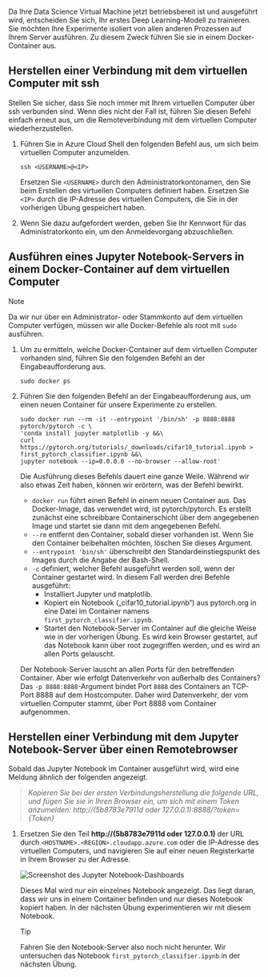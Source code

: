 Da Ihre Data Science Virtual Machine jetzt betriebsbereit ist und ausgeführt wird, entscheiden Sie sich, Ihr erstes Deep Learning-Modell zu trainieren. Sie möchten Ihre Experimente isoliert von allen anderen Prozessen auf Ihrem Server ausführen. Zu diesem Zweck führen Sie sie in einem Docker-Container aus.

## <a name="connect-to-the-vm-with-ssh"></a>Herstellen einer Verbindung mit dem virtuellen Computer mit ssh

Stellen Sie sicher, dass Sie noch immer mit Ihrem virtuellen Computer über ssh verbunden sind. Wenn dies nicht der Fall ist, führen Sie diesen Befehl einfach erneut aus, um die Remoteverbindung mit dem virtuellen Computer wiederherzustellen.

1. Führen Sie in Azure Cloud Shell den folgenden Befehl aus, um sich beim virtuellen Computer anzumelden.

    ```azurecli 
    ssh <USERNAME>@<IP>
    ``` 
    
    Ersetzen Sie `<USERNAME>` durch den Administratorkontonamen, den Sie beim Erstellen des virtuellen Computers definiert haben. Ersetzen Sie `<IP>` durch die IP-Adresse des virtuellen Computers, die Sie in der vorherigen Übung gespeichert haben.  

1. Wenn Sie dazu aufgefordert werden, geben Sie Ihr Kennwort für das Administratorkonto ein, um den Anmeldevorgang abzuschließen.

## <a name="run-a-jupyter-notebook-server-in-a-docker-container-in-the-vm"></a>Ausführen eines Jupyter Notebook-Servers in einem Docker-Container auf dem virtuellen Computer

> [!NOTE]
> Da wir nur über ein Administrator- oder Stammkonto auf dem virtuellen Computer verfügen, müssen wir alle Docker-Befehle als root mit `sudo` ausführen.

1. Um zu ermitteln, welche Docker-Container auf dem virtuellen Computer vorhanden sind, führen Sie den folgenden Befehl an der Eingabeaufforderung aus.

    ```azurecli 
    sudo docker ps
    ```

1. Führen Sie den folgenden Befehl an der Eingabeaufforderung aus, um einen neuen Container für unsere Experimente zu erstellen.

    ```azurecli 
    sudo docker run --rm -it --entrypoint '/bin/sh' -p 8888:8888 pytorch/pytorch -c \
    'conda install jupyter matplotlib -y &&\
    curl https://pytorch.org/tutorials/_downloads/cifar10_tutorial.ipynb > first_pytorch_classifier.ipynb &&\
    jupyter notebook --ip=0.0.0.0 --no-browser --allow-root'
    ``` 

    Die Ausführung dieses Befehls dauert eine ganze Weile. Während wir also etwas Zeit haben, können wir erörtern, was der Befehl bewirkt. 
    - `docker run` führt einen Befehl in einem neuen Container aus. Das Docker-Image, das verwendet wird, ist pytorch/pytorch. Es erstellt zunächst eine schreibbare Containerschicht über dem angegebenen Image und startet sie dann mit dem angegebenen Befehl.
    - `--rm` entfernt den Container, sobald dieser vorhanden ist. Wenn Sie den Container beibehalten möchten, löschen Sie dieses Argument. 
    - `--entrypoint 'bin/sh'` überschreibt den Standardeinstiegspunkt des Images durch die Angabe der Bash-Shell.
    - `-c` definiert, welcher Befehl ausgeführt werden soll, wenn der Container gestartet wird. In diesem Fall werden drei Befehle ausgeführt:
        - Installiert Jupyter und matplotlib.
        - Kopiert ein Notebook („cifar10_tutorial.ipynb“) aus pytorch.org in eine Datei im Container namens `first_pytorch_classifier.ipynb`.
        - Startet den Notebook-Server im Container auf die gleiche Weise wie in der vorherigen Übung.  Es wird kein Browser gestartet, auf das Notebook kann über root zugegriffen werden, und es wird an allen Ports gelauscht. 
    
    Der Notebook-Server lauscht an allen Ports für den betreffenden Container. Aber wie erfolgt Datenverkehr von außerhalb des Containers? Das `-p 8888:8888`-Argument bindet Port `8888` des Containers an TCP-Port 8888 auf dem Hostcomputer. Daher wird Datenverkehr, der vom virtuellen Computer stammt, über Port 8888 vom Container aufgenommen. 

## <a name="connect-to-the-jupyter-notebook-server-from-a-remote-browser"></a>Herstellen einer Verbindung mit dem Jupyter Notebook-Server über einen Remotebrowser 

Sobald das Jupyter Notebook im Container ausgeführt wird, wird eine Meldung ähnlich der folgenden angezeigt. 

> *Kopieren Sie bei der ersten Verbindungsherstellung die folgende URL, und fügen Sie sie in Ihren Browser ein, um sich mit einem Token anzumelden: http://(5b8783e7911d oder 127.0.0.1):8888/?token={Token}*

1. Ersetzen Sie den Teil **http://(5b8783e7911d oder 127.0.0.1)** der URL durch `<HOSTNAME>.<REGION>.cloudapp.azure.com` oder die IP-Adresse des virtuellen Computers, und navigieren Sie auf einer neuen Registerkarte in Ihrem Browser zu der Adresse.

    ![Screenshot des Jupyter Notebook-Dashboards ](../media/notebook-in-docker.png)
    
    Dieses Mal wird nur ein einzelnes Notebook angezeigt. Das liegt daran, dass wir uns in einem Container befinden und nur dieses Notebook kopiert haben. In der nächsten Übung experimentieren wir mit diesem Notebook. 
    
    > [!TIP]
    > Fahren Sie den Notebook-Server also noch nicht herunter. Wir untersuchen das Notebook `first_pytorch_classifier.ipynb` in der nächsten Übung.